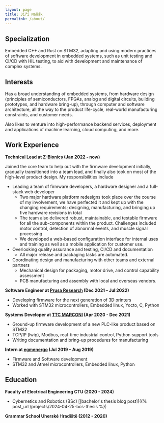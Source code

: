 ```yaml
---
layout: page
title: Jiří Maňák
permalink: /about/
---
```


## Specialization

Embedded C++ and Rust on STM32, adapting and using modern practices of software development in embedded systems, such as unit testing and CI/CD with HIL testing, to aid with development and maintenance of complex systems.

## Interests

Has a broad understanding of embedded systems, from hardware design (principles of semiconductors, FPGAs, analog and digital circuits, building prototypes, and hardware bring-up), through computer and software architecture, all the way to the product life-cycle, real-world manufacturing constraints, and customer needs.

Also likes to venture into high-performance backend services, deployment and applications of machine learning, cloud computing, and more.

## Work Experience

__Technical Lead at [Z-Bionics](https://www.z-bionics.com/) (Jan 2022 - now)__

Joined the core team to help out with the firmware development initially, gradually transitioned into a team lead, and finally also took on most of the high-level product design. My responsibilities include

- Leading a team of firmware developers, a hardware designer and a full-stack web developer
    - Two major hardware platform redesigns took place over the course of my involvement, we have perfected it and kept up with the changing requirements; designing, manufacturing, and bringing up five hardware revisions in total
    - The team also delivered robust, maintainable, and testable firmware for all the sub-components within the product. Challenges included motor control, detection of abnormal events, and muscle signal processing
    - We developed a web-based configuration interface for internal uses and training as well as a mobile application for customer use.
- Overlooking quality assurance and testing, CI/CD and documentation
    - All major release and packaging tasks are automated.
- Coordinating design and manufacturing with other teams and external partners
    - Mechanical design for packaging, motor drive, and control capability assessment
    - PCB manufacturing and assembly with local and overseas vendors.

<!-- The electronics need to conform to the specific requirements of the product, which is built unique for each customer. The tech needs to get out of the way of mechanical parts, to keep the aesthetics and rigidity, while working with tight power and space constraints. With each iteration we managed to better integrate the design, optimize for assembly, increase observability of anomalies and decrease the power consumption. -->


__Software Engineer at [Prusa Research](https://www.prusa3d.com/) (Dec 2021 – Jul 2022)__

- Developing firmware for the next generation of 3D printers
- Worked with STM32 microcontrollers, Embedded linux, Yocto, C, Python


__Systems Developer at [TTC MARCONI](https://ttc-marconi.com/) (Apr 2020 - Dec 2021)__

- Ground-up firmware development of a new PLC-like product based on STM32
- TCP/IP (lwip), Modbus, real-time industrial control, Python support tools
- Writing documentation and bring-up procedures for manufacturing


__Intern at [egmenergo](https://www.egmenergo.cz/) (Jul 2019 – Aug 2019)__

- Firmware and Software development
- STM32 and Atmel microcontrollers, Embedded linux, Python


## Education

__Faculty of Electrical Engineering CTU (2020 - 2024)__
- Cybernetics and Robotics (BSc) [[bachelor's thesis blog post]]({% post_url /projects/2024-04-25-bcs-thesis %})


__Grammar School Uherské Hradiště (2012 - 2020)__


